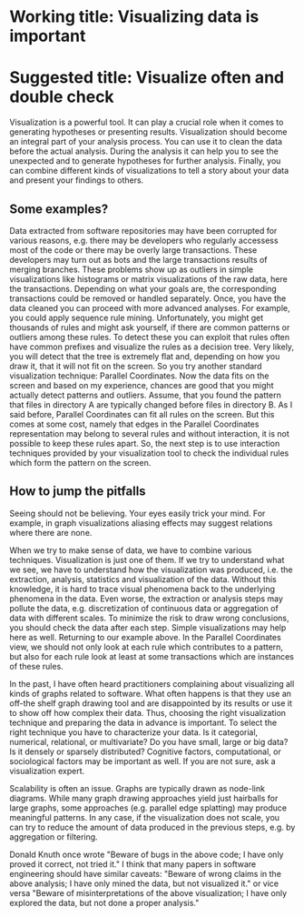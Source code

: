 # Working title: Visualizing data is important
# Suggested title: Visualize often and double check

Visualization is a powerful tool.  It can play a crucial role when it comes to generating hypotheses or presenting results. Visualization should become an integral part of your analysis process. You can use it to clean the data before the actual analysis. During the analysis it can help you to see the unexpected and to generate hypotheses for further analysis. Finally, you can combine different kinds of visualizations to tell a story about your data and present your findings to others.

## Some examples? 

Data extracted from software repositories may have been corrupted for various reasons, e.g. there may be developers who regularly accessess most of the code or there may be overly large transactions. These developers may turn out as bots and the large transactions results of merging branches. These problems show up as outliers in simple visualizations like histograms or matrix visualizations of the raw data, here the transactions. Depending on what your goals are, the corresponding transactions could be removed or handled separately. Once, you have the data cleaned you can proceed with more advanced analyses. For example, you could apply sequence rule mining. Unfortunately, you might get thousands of rules and might ask yourself, if there are common patterns or outliers among these rules. To detect these you can exploit that rules often have common prefixes and visualize the rules as a decision tree. Very likely, you will detect that the tree is extremely flat and, depending on how you draw it, that it will not fit on the screen. So you try another standard visualization technique: Parallel Coordinates. Now the data fits on the screen and based on my experience, chances are good that you might actually detect patterns and outliers. Assume, that you found the pattern that files in directory A are typically changed before files in directory B. As I said before, Parallel Coordinates can fit all rules on the screen. But this comes at some cost, namely that edges in the Parallel Coordinates representation may belong to several rules and without interaction, it is not possible to keep these rules apart. So, the next step is to use interaction techniques provided by your visualization tool to check the individual rules which form the pattern on the screen. 


## How to jump the pitfalls
Seeing should not be believing. Your eyes easily trick your mind. For example, in graph visualizations aliasing effects may suggest relations where there are none.  

When we try to make sense of data, we have to combine various techniques. Visualization is just one of them. If we try to understand what we see, we have to understand how the visualization was produced, i.e. the extraction, analysis, statistics and visualization of the data. Without this knowledge, it is hard to trace visual phenomena back to the underlying phenomena in the data. Even worse, the extraction or analysis steps may pollute the data, e.g. discretization of continuous data or aggregation of data with different scales. To minimize the risk to draw wrong conclusions, you should check the data after each step. Simple visualizations may help here as well. Returning to our example above. In the Parallel Coordinates view, we should not only look at each rule which contributes to a pattern, but also for each rule look at least at some transactions which are instances of these rules.

In the past, I have often heard practitioners complaining about visualizing all kinds of graphs related to software. What often happens is that they use an off-the shelf graph drawing tool and are disappointed by its results or use it to show off how complex their data. Thus, choosing the right visualization technique and preparing the data in advance is important. To select the right technique you have to characterize your data. Is it categorial, numerical, relational, or multivariate? Do you have small, large or big data? Is it densely or sparsely distributed? Cognitive factors, computational, or sociological factors may be important as well. If you are not sure, ask a visualization expert.  

Scalability is often an issue. Graphs are typically drawn as node-link diagrams. While many graph drawing approaches yield just hairballs for large graphs, some approaches (e.g. parallel edge splatting) may produce meaningful patterns. In any case, if the visualization does not scale, you can try to reduce the amount of data produced in the previous steps, e.g. by aggregation or filtering.  


Donald Knuth once wrote "Beware of bugs in the above code; I have only proved it correct, not tried it." I think that many papers in software engineering should have similar caveats: "Beware of wrong claims in the above analysis; I have only mined the data, but not visualized it." or vice versa "Beware of misinterpretations of the above visualization; I have only explored the data, but not done a proper analysis."
